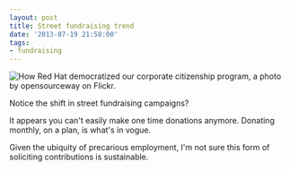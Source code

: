 ```yaml
---
layout: post
title: Street fundraising trend
date: '2013-07-19 21:58:00'
tags:
- fundraising
---
```


![How Red Hat democratized our corporate citizenship program, a photo by opensourceway on Flickr.](https://lh3.googleusercontent.com/IRKlwVetRXNLLpu6Q2zbbBAsFcItDFZnQXniSdW5gDuHzKTuBnMqP-vXO2-YXIkIQRY3lupLg_tPelCOr826B7OH5OhE08Dra7LZvcp95Ce3jwlE-9_8Jzrj-xiKxZoPh2_S3QCeeOMfwz-syHLBmYHaqmOo7n85dcMF-wu4vuf04ZTkG0JOr8PtQqKMKe6oN75vA3a8KEQQirac0UrU20C6Qt4bhQWkfuVtauiNaAcWMcn9vL4UyDyh5_hgljY4MFcnN67flc4D8EpJHHLmS6bW5_8GX5ujDGD3gDn7XX_bWumsNVn8WNzg_rCJL9kPoY6olQN3S1Jwc_vqKiFoqVi4DNcoVavR1LScwAMGhGkbPwuZHFi_ilvwB-g1oHmbpne_wBtIi45XGamM8EUNYhDGeEO-PHF7yWWpJPn9Y3C3Y40xeT0HtZQzgOCAGYbNkUUVL_wDV08BuwGIVPkhJP55vd8Op5vHCotw44GXhne3OqkP61TZ2In4pBjNIi14gZzhmIZ7ZzEvLZf1TsbjnP2-UVqMS1mS1kzn--1BTwTOkIUARvgfIdW28erMuwDvbtV_nf36UldKx6yH9EAWjK6FJhuIdIqL8jAIl-_mIOmMuLthH9RHJw=w500-h281-no)

Notice the shift in street fundraising campaigns? 

It appears you can't easily make one time donations anymore. Donating monthly, on a plan, is what's in vogue.

Given the ubiquity of precarious employment, I'm not sure this form of soliciting contributions is sustainable.